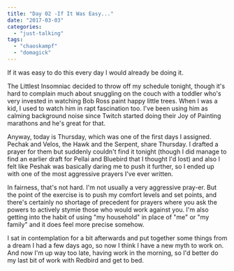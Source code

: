 ```yaml
---
title: "Day 02 -If It Was Easy..."
date: "2017-03-03"
categories: 
  - "just-talking"
tags: 
  - "chaoskampf"
  - "domagick"
---
```


If it was easy to do this every day I would already be doing it.

The Littlest Insomniac decided to throw off my schedule tonight, though it's hard to complain much about snuggling on the couch with a toddler who's very invested in watching Bob Ross paint happy little trees. When I was a kid, I used to watch him in rapt fascination too. I've been using him as calming background noise since Twitch started doing their Joy of Painting marathons and he's great for that. 

Anyway, today is Thursday, which was one of the first days I assigned. Pechak and Velos, the Hawk and the Serpent, share Thursday. I drafted a prayer for them but suddenly couldn't find it tonight (though I did manage to find an earlier draft for Pellai and Bluebird that I thought I'd lost) and also I felt like Peshak was basically daring me to push it further, so I ended up with one of the most aggressive prayers I've ever written. 

In fairness, that's not hard. I'm not usually a very aggressive pray-er. But the point of the exercise is to push my comfort levels and set points, and there's certainly no shortage of precedent for prayers where you ask the powers to actively stymie those who would work against you. I'm also getting into the habit of using "my household" in place of "me" or "my family" and it does feel more precise somehow. 

I sat in contemplation for a bit afterwards and put together some things from a dream I had a few days ago, so now I think I have a new myth to work on. And now I'm up way too late, having work in the morning, so I'd better do my last bit of work with Redbird and get to bed.
